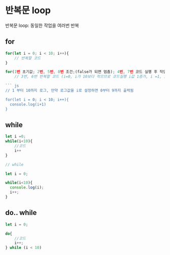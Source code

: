 # 반복문 loop
반복문 loop: 동일한 작업을 여러번 반복

## for
``` js
for(let i = 0; i < 10; i++){
	// 반복할 코드
}
```

``` js
for(1번 초기값; 2번, 5번, 8번 조건;(false가 되면 멈춤); 4번, 7번 코드 실행 후 작업){
	// 3번, 6번 반복할 코드 (i=0, i가 10보다 작으므로 코드실행 i값 1증가, i =1, i가 10보다 작으므로 코드실행)}

``` js
// 1 부터 10까지 로그, 만약 로그값을 i로 설정하면 0부터 9까지 출력됨

for(let i = 0; i < 10; i++){
  console.log(i+1)
}
```

## while
```js
let i =0;
while(i<10){
	//코드
	i++
}
```
``` js
// while

let i = 0;

while(i<10){
  console.log(i);
  i++;
}
```

## do.. while
```js
let i = 0;

do{
	//코드
	i++;
} while (i < 10)
```